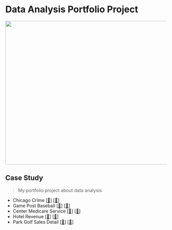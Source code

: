# Data Analysis Portfolio Project
<img src="https://github.com/Bayunova28/Data_Analyst_Portfolio_Project/blob/main/cover.jpg" width="1000" height="450">

## Case Study
> My portfolio project about data analysis 
- Chicago Crime [[📂](https://github.com/Bayunova28/Data_Analyst_Portfolio_Project/tree/main/Chicago%20Crime)] [[📄](https://datastudio.google.com/u/0/reporting/df80ad96-6bac-4013-9a1e-5348b8c9a538/page/SgHrC)]
- Game Post Baseball [[📂](https://github.com/Bayunova28/Data_Analyst_Portfolio_Project/tree/main/Game%20Post%20Baseball)] [[📄](https://datastudio.google.com/u/0/reporting/cd72bf8d-3279-4f15-b2c8-1cb8149c6fce/page/t3MrC)]
- Center Medicare Service [[📂](https://github.com/Bayunova28/Data_Analyst_Portfolio_Project/tree/main/Center%20Medicare%20Service)] [[📄](https://datastudio.google.com/u/0/reporting/c6f39b60-13c2-47d0-9d2c-c0f40865e52b/page/18TrC)]
- Hotel Revenue [[📂](https://github.com/Bayunova28/Data_Analyst_Portfolio_Project/tree/main/Hotel%20Revenue)] [[📄](https://datastudio.google.com/reporting/a8ed9d58-fb9a-4016-a42d-3b56ae8ff00b)]
- Park Golf Sales Detail [[📂](https://github.com/Bayunova28/Data_Analyst_Portfolio_Project/tree/main/Park%20Golf%20Sales%20Detail)] [[📄](https://datastudio.google.com/reporting/8a102064-95d2-4fea-b0a1-4144b1b31e4c)]
